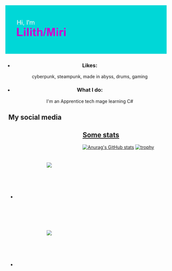 <img src="https://github.com/waterLilith0/waterLilith0/blob/main/header.png">
<div style="text-align: center">
  <ul>
    <li><h3>Likes:</h3>cyberpunk, steampunk, made in abyss, drums, gaming</li>
    <li><h3>What I do:</h3>I'm an Apprentice tech mage learning C#</li>
  </ul>
</div>

<div style="margin: 1vw">
  <h2>My social media</h2>
  <ul style="float: left; position: relative">
    <li><img style="width: 2vw; margin: 10vw" type="image/png" src="https://upload.wikimedia.org/wikipedia/commons/thumb/7/7a/Bluesky_Logo.svg/600px-Bluesky_Logo.svg.png"><a href="https://bsky.app/profile/waterlilith.bsky.social"/></li>
    <li><img style="width: 2vw; margin: 10vw" type="image/png" src="https://upload.wikimedia.org/wikipedia/commons/thumb/c/ce/X_logo_2023.svg/1024px-X_logo_2023.svg.png"><a href="https://bsky.app/profile/waterlilith.bsky.social"/></li>
  </ul>
</div>

<h2>Some stats</h2>

[![Anurag's GitHub stats](https://github-readme-stats.vercel.app/api?username=waterLilith0)](https://github.com/anuraghazra/github-readme-stats)
[![trophy](https://github-profile-trophy.vercel.app/?username=waterLilith0&theme=onedark)](https://github.com/ryo-ma/github-profile-trophy)


<!---
waterLilith0/waterLilith0 is a ✨ special ✨ repository because its `README.md` (this file) appears on your GitHub profile.
You can click the Preview link to take a look at your changes.
--->

